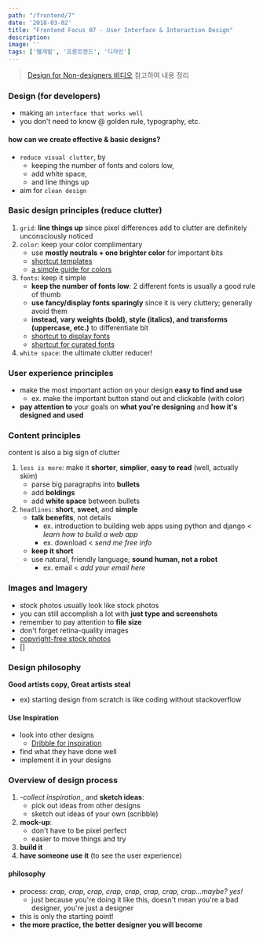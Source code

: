 ```yaml
---
path: "/frontend/7"
date: '2018-03-02'
title: "Frontend Focus 07 - User Interface & Interaction Design"
description: 
image: ''
tags: ['웹개발', '프론트엔드', '디자인']
---
```


> [Design for Non-designers 비디오](https://www.youtube.com/watch?v=ZbrzdMaumNk&feature=youtu.be) 참고하여 내용 정리

### Design (for developers)
- making an `interface that works well`
- you don't need to know @ golden rule, typography, etc.

#### how can we create effective & basic designs?
- `reduce visual clutter`, by
    - keeping the number of fonts and colors low,
    - add white space,
    - and line things up
- aim for `clean design`

### Basic design principles (reduce clutter)
1. `grid`: __line things up__ since pixel differences add to clutter are definitely unconsciously noticed
2. `color`: keep your color complimentary
    - use __mostly neutrals + one brighter color__ for important bits
    - [shortcut templates](https://www.colourlovers.com/palettes/most-loved/all-time/meta)
    - [a simple guide for colors](https://www.smashingmagazine.com/2016/04/web-developer-guide-color/)
3. `fonts`: keep it simple
    - __keep the number of fonts low__: 2 different fonts is usually a good rule of thumb
    - __use fancy/display fonts sparingly__ since it is very cluttery; generally avoid them
    - __instead, vary weights (bold), style (italics), and transforms (uppercase, etc.)__ to differentiate bit
    - [shortcut to display fonts](https://beautifulwebtype.com/)
    - [shortcut for curated fonts](https://www.typewolf.com/)
4. `white space`: the ultimate clutter reducer!

### User experience principles
- make the most important action on your design __easy to find and use__
    - ex. make the important button stand out and clickable (with color)
- __pay attention to__ your goals on __what you're designing__ and __how it's designed and used__

### Content principles
content is also a big sign of clutter
1. `less is more`: make it __shorter__, __simplier__, __easy to read__ (well, actually skim)
    - parse big paragraphs into __bullets__
    - add __boldings__
    - add __white space__ between bullets
2. `headlines`: __short__, __sweet__, and __simple__
    - __talk benefits__, not details
        - ex. introduction to building web apps using python and django < _learn how to build a web app_
        - ex. download < _send me free info_
    - __keep it short__
    - use natural, friendly language; __sound human, not a robot__
        - ex. email < _add your email here_

### Images and Imagery
- stock photos usually look like stock photos
- you can still accomplish a lot with __just type and screenshots__
- remember to pay attention to __file size__
- don't forget retina-quality images
- [copyright-free stock photos](https://unsplash.com/)
- []

### Design philosophy
__Good artists copy, Great artists steal__
- ex) starting design from scratch is like coding without stackoverflow

#### Use Inspiration
- look into other designs
    - [Dribble for inspiration](https://dribbble.com/)
- find what they have done well
- implement it in your designs

### Overview of design process
1. _-collect inspiration__ and __sketch ideas__:
    - pick out ideas from other designs
    - sketch out ideas of your own (scribble)
2. __mock-up__:
    - don't have to be pixel perfect
    - easier to move things and try
3. __build it__
4. __have someone use it__ (to see the user experience)

#### philosophy
- process: _crap, crap, crap, crap, crap, crap, crap, crap...maybe? yes!_
    - just because you're doing it like this, doesn't mean you're a bad designer, you're just a designer
- this is only the starting point!
- __the more practice, the better designer you will become__